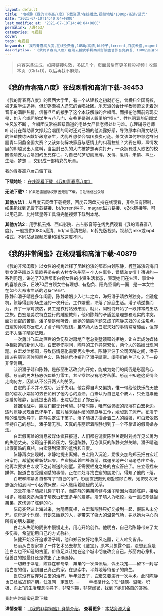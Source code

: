 ```yaml
---
layout: default
title: '电视剧《我的青春高八度》下载资源/在线播放/视频地址/1080p/高清/蓝光'
date: "2021-07-10T14:40:04+0800"
last_modified_at: "2021-07-10T14:40:04+0800"
permalink: /39453/
categories: 电视剧
cover:
tags: 电视剧
keywords: '我的青春高八度,在线免费看,1080p高清,bt种子,torrent,百度云盘,magnet,磁力链,迅雷下载资源'
description: '《我的青春高八度》在线云播放手机西瓜影院吉吉影音免费看，1080p高清bd/hd未删减完整版和tc抢先枪版，mkv/mp4格式，附带bt/torrent种子、magnet/磁力链、百度云盘、网盘资源迅雷下载链接'
---
```


>内容采集生成，如果链接失效，多试几个，页面最后有更多精彩视频！收藏本页（Ctrl+D)，以后再找不麻烦。


## 《我的青春高八度》在线观看和高清下载-39453

《我的青春高八度》的辰西大学里，有一个从建校之初就存在，曾横扫全国高校，被无数学生追捧，但却逐渐被人遗忘的合唱社团。乐天派的会计学教师萧文凭着对音乐的满腔热情，信誓旦旦的接手了这个本该解散的合唱团。而摆在他面前的现实是，加入合唱团的学生五花八门，有些更是别人眼里的&ldquo;怪人”，性格迥异的问题学生风波不断 ，合唱团又常被超级霸道的老处女严愫老师处处刁难。心理辅导老师叶诗诗在帮助萧文撑起合唱团的同时还对已婚的他流露好感，导致原本和萧文站队的篮球教练因嫉妒敌意渐生，内忧外患使合唱团岌岌可危。萧文该如何带领这群问题青年问鼎全国大赛？又该如何解决家庭与感情上的纠葛拉扯？大赛在即，事情发展的却越发出人意料，当尘封已久的大门被梦想再次打开，一众拥有过人歌艺的校园怪咖要为合唱团的生死存亡、为自己的梦想而拼搏。友情、爱情、亲情、事业、生活、梦想&hellip;…交织成一部精彩的乐章。<!---剧情end--->


我的青春高八度迅雷下载

**下载地址**： [在线观看下载 《我的青春高八度》](https://www.993dy.com//vod-detail-id-12874.html) 


**无法下载?**：`如果迅雷因版权原因无法下载，关注微信公众号 `

**其他方法1**：从百度云网盘下载视频，百度云网盘支持在线观看，非会员有限制，如果能找到迅雷下载链接、bt/torrent种子、magnet磁力链接、e2dk链接等，可以用迅雷、比特彗星等工具将完整视频下载到本地。

**其他方法2**：用手机云播、西瓜影院、吉吉影音等在线免费观看《我的青春高八度》，一般提供1080p高清、hd/bd高清视频、tc抢先版视频，视频为mkv或mp4格式，不同站点视频质量和播放速度不同。


## 《我的非常闺蜜》在线观看和高清下载-40879

《我的非常闺蜜》以女性的视角诠释了吴越扮演的都市白领陈静，柯蓝饰演的海归剩女潘子晴以及吴晓丹带来的农村女孩彤丽三个人在事业，爱情和友情上遭遇的一系列问题，讲述了70后都市白领女性的小资生活状态，表现她们在生活、事业中的喜怒哀乐，反映70后白领女性有理想、有抱负、阳光坚韧的一面，是一本女性在如今大都市生活的必备“圣经”。<br /> 陈静和潘子晴是多年闺密，陈静婚姻步入七年之痒，海归潘子晴依然独身。金融危机，陈静得到职场生涯的一次升迁，工作繁重，冷落了家庭生活。潘子晴逆势而为，开了一家时装店，员工是农村姑娘彤丽。就此，闺密们开始了一段非常的生活之旅。白宏是美院特立独行的雕塑教师，他和陈静的矛盾就是理想和现实的冲突。面对闺密的苦恼，潘子晴是倾听者，而她的情感问题又成了陈静夫妇的关注焦点。白宏的师弟郑云进入了潘子晴的视线，虽然两人因白宏夫妇的事情常常碰面，但郑云不入潘子晴的法眼。<br />　　一次勇斗飞车劫匪后的负伤及对房地产老总别墅馈赠的拒绝，让白宏成为媒体争相报道的新闻人物。白宏养伤期间，陈静的工作异常繁忙，两个人的婚姻出现问题。白宏发泄郁闷，导致伤情恶化需要再次手术。陈静奔波于公司医院之间，潘子晴派彤丽到医院照顾白宏，陈静随后也搬到了潘子晴家。闺密们的生活步入了一段非常时期。<br />　　认识潘子晴和陈静，是彤丽生活改变的开始，能成为她们的闺密是彤丽的心愿。彤丽的男友杨志强四处打零工，甚至常常没有地方落脚。彤丽不知道这爱情会走向何方，因此从不公开两人的关系。<br />　　白宏的手术并不成功，近乎失明。他变得自卑又偏执，惟一带给他快乐的天使般的病友小娟娟的去世加剧了他内心的崩溃。白宏认为自己是个废人，只会拖累他深爱的陈静，因此提出离婚，出院后住到了郑云家。<br />　　婚姻冷战中，朋友们都无计可施。非常时期，唯有做保姆的彤丽在白宏身边。这时陈静发现自己怀孕了，面对越来越纠结的家庭与工作，她想到了流产。在潘子晴的温暖劝导下，陈静决定生下孩子。潘子晴极力撮合着二人的婚姻，可白宏依然坚持自己的想法，潘子晴无奈。天真的彤丽帮着陈静想到了一个不靠谱的假离婚办法。<br />　　白宏假离婚的消息被媒体疯狂报道，人们都在谴责陈静关键时刻抛弃见义勇为的失明丈夫。公司迫于舆论压力，辞退陈静，万念俱灰的陈静突然失踪。潘子晴道出假离婚的真相，白宏感到深深的羞愧和自责。<br />　　陈静再次出现时，冷静地提出离婚。白宏陷入沉沦，爱恨交加的郑云把白宏赶出家门，希望他重新站起来。白宏摸索着四处游荡，偶遇房地产公司老总庄立奇，他再次要求白宏收下之前赠送的别墅。正需要栖身之处的白宏答应了。庄立奇找来媒体，报道白宏受赠别墅的事情。正在四处寻找白宏的朋友们，得知了他的下落。<br />　　白宏和陈静各自都有了“自己的家”。彤丽直接搬到别墅照顾白宏，她把男友杨志强介绍到同一小区做保安，两人继续着隐秘的关系。<br />　　郑云在潘子晴那儿碰了钉子，而陈静的弟弟陈健与潘子晴因为照顾陈静，接触增多。陈健突然向潘子晴表白积压多年的爱慕。潘子晴大为吃惊，她一直把陈健当弟弟，这伤透了陈健的心。<br />　　陈母突然从上海过来，为隐瞒真相，白宏和陈静只好又搬到一起，假装从未分开。陈母是个乐观、开朗又幽默的人，她带来了强大的温馨气场，并以她为中心向所有的朋友辐射。<br />　　白宏从失明的阴影中慢慢走出，用心开始创作。他明白，自己给陈静带来了太多伤害，希望能用自己的方式弥补。<br />　　陈健开始公开追求潘子晴，他和郑云友好地争风吃醋，让人啼笑皆非。<br />　　彤丽从白宏家拿了一件艺术品去参加《鉴宝》，原本只想露个脸，没想到竟是连白宏也不知道的古董，价值足以让她在这个城市彻底改变自己。彤丽内心挣扎，但善良的她最终还是做出了正确选择。<br />　　一切趋于平息，陈静在和母亲、弟弟的一次深谈后，做出决定&mdash;—留下一封写给白宏的信，回到自己真正的家，在思索中，平静地等待孩子的降生。<br />　　医院没有放弃对白宏的治疗，半年过去了，白宏又要进行一次手术。此时陈静也已经临近预产期，住进同一家医院&hellip;…　　幸福是什么？在&ldquo;健康、温暖、积极、向上&rdquo;的生活理念引导下，非常时期，非常闺密，找到了她们各自的答案。


我的非常闺蜜迅雷下载

**详情查看**： [《我的非常闺蜜》详情介绍](/movie/40879/)， **查看更多**：[本站资源大全](/movie/t/all/)

